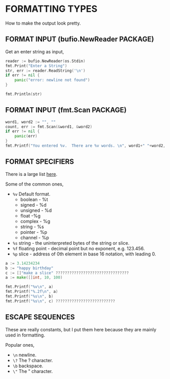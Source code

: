 # FORMATTING TYPES

How to make the output look pretty.

## FORMAT INPUT (bufio.NewReader PACKAGE)

Get an enter string as input,

```go
reader := bufio.NewReader(os.Stdin)
fmt.Print("Enter a String")
str, err := reader.ReadString('\n')
if err != nil {
	panic("error: newline not found")
}

fmt.Println(str)
```

## FORMAT INPUT (fmt.Scan PACKAGE)

```go
word1, word2 := "", ""
count, err := fmt.Scan(&word1, &word2)
if err != nil {
    panic(err)
}
fmt.Printf("You entered %v.  There are %v words. \n", word1+" "+word2, count)
```

## FORMAT SPECIFIERS

There is a large list [here](https://golang.org/pkg/fmt/).

Some of the common ones,

* `%v` Default format.
  * boolean - %t
  * signed - %d
  * unsigned - %d
  * float -%g
  * complex - %g
  * string - %s
  * pointer - %p
  * channel - %p
* `%s` string - the uninterpreted bytes of the string or slice.
* `%f` floating point - decimal point but no exponent, e.g. 123.456.
* `%p` slice - address of 0th element in base 16 notation, with leading 0.

```go
a := 3.14234234
b := "happy birthday"
c := []"make a slice" ????????????????????????????????
a := make([]int, 10, 100)

fmt.Printf("%v\n", a)
fmt.Printf("%.2f\n", a)
fmt.Printf("%s\n", b)
fmt.Printf("%s\n", c) ??????????????????????????
```

## ESCAPE SEQUENCES

These are really constants, but I put them here because they are mainly used in formatting.

Popular ones,

* `\n` newline.
* `\?` The ? character.
* `\b` backspace.
* `\"` The " character.